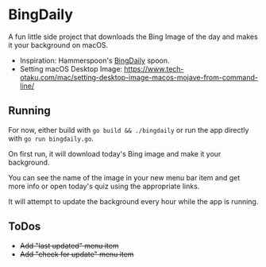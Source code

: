 # BingDaily

A fun little side project that downloads the Bing Image of the day and makes it your background on macOS.

- Inspiration: Hammerspoon's [BingDaily](https://www.hammerspoon.org/Spoons/BingDaily.html) spoon.
- Setting macOS Desktop Image: https://www.tech-otaku.com/mac/setting-desktop-image-macos-mojave-from-command-line/

## Running

For now, either build with `go build && ./bingdaily` or run the app directly with `go run bingdaily.go`.

On first run, it will download today's Bing image and make it your background.

You can see the name of the image in your new menu bar item and get more info or open today's quiz using the appropriate links.

It will attempt to update the background every hour while the app is running.

## ToDos

- ~~Add "last updated" menu item~~
- ~~Add "check for update" menu item~~
